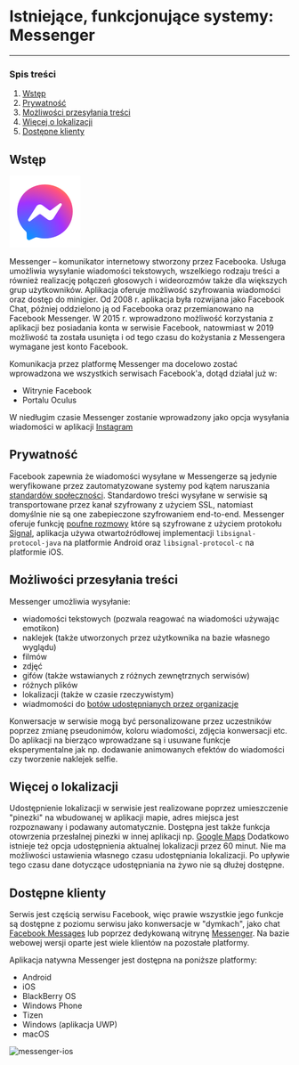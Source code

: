 # Istniejące, funkcjonujące systemy: Messenger
---
### Spis treści

1. [Wstęp](#wstep)
2. [Prywatność](#prywatnosc)
3. [Możliwości przesyłania treści](#mozliwosci-przesylania-tresci)
4. [Więcej o lokalizacji](#wiecej-o-lokalizacji)
5. [Dostępne klienty](#dostepne-klienty)

<a name="wstep"></a>
## Wstęp
![messenger-logo](https://raw.githubusercontent.com/impune-pl/projekt-zespolowy/cubix-docs/images/messenger-logo-128.png "Logo aplikacji Messenger")

Messenger – komunikator internetowy stworzony przez Facebooka. Usługa umożliwia wysyłanie wiadomości tekstowych, wszelkiego rodzaju treści a również realizację połączeń głosowych i wideorozmów także dla większych grup użytkowników. Aplikacja oferuje możliwość szyfrowania wiadomości oraz dostęp do minigier.
Od 2008 r. aplikacja była rozwijana jako Facebook Chat, później oddzielono ją od Facebooka oraz przemianowano na Facebook Messenger. W 2015 r. wprowadzono możliwość korzystania z aplikacji bez posiadania konta w serwisie Facebook, natowmiast w 2019 możliwość ta została usunięta i od tego czasu do kożystania z Messengera wymagane jest konto Facebook.

Komunikacja przez platformę Messenger ma docelowo zostać wprowadzona we wszystkich serwisach Facebook'a, dotąd działal już w:
- Witrynie Facebook
- Portalu Oculus

W niedługim czasie Messenger zostanie wprowadzony jako opcja wysyłania wiadomości w aplikacji [Instagram](https://about.fb.com/news/2020/09/new-messaging-features-for-instagram/)

<a name="prywatnosc"></a>
## Prywatność

Facebook zapewnia że wiadomości wysyłane w Messengerze są jedynie weryfikowane przez zautomatyzowane systemy pod kątem naruszania [standardów społeczności](https://www.facebook.com/communitystandards/). Standardowo treści wysyłane w serwisie są transportowane przez kanał szyfrowany z użyciem SSL, natomiast domyślnie nie są one zabepieczone szyfrowaniem end-to-end.
Messenger oferuje funkcję [poufne rozmowy](https://fbnewsroomus.files.wordpress.com/2016/07/messenger-secret-conversations-technical-whitepaper.pdf) które są szyfrowane z użyciem protokołu [Signal](https://github.com/impune-pl/projekt-zespolowy/blob/therobby-docs/docs/Stage-1/whatsapp.md#prywatno%C5%9B%C4%87), aplikacja używa otwartoźródłowej implementacji `libsignal-protocol-java` na platformie Android oraz `libsignal-protocol-c` na platformie iOS.

<a name="mozliwosci-przesylania-tresci"></a>
## Możliwości przesyłania treści

Messenger umożliwia wysyłanie:
- wiadomości tekstowych (pozwala reagować na wiadomości używając emotikon)
- naklejek (także utworzonych przez użytkownika na bazie własnego wyglądu)
- filmów
- zdjęć
- gifów (także wstawianych z różnych zewnętrznych serwisów)
- różnych plików
- lokalizacji (także w czasie rzeczywistym)
- wiadmomości do [botów udostępnianych przez organizacje](https://developers.facebook.com/products/messenger/)

Konwersacje w serwisie mogą być personalizowane przez uczestników poprzez zmianę pseudonimów, koloru wiadomości, zdjęcia konwersacji etc.
Do aplikacji na bierząco wprowadzane są i usuwane funkcje eksperymentalne jak np. dodawanie animowanych efektów do wiadomości czy tworzenie naklejek selfie.
  
<a name="wiecej-o-lokalizacji"></a>
## Więcej o lokalizacji

Udostępnienie lokalizacji w serwisie jest realizowane poprzez umieszczenie "pinezki" na wbudowanej w aplikacji mapie, adres miejsca jest rozpoznawany i podawany automatycznie. Dostępna jest także funkcja otowrzenia przesłalnej pinezki w innej aplikacji np. [Google Maps](https://maps.google.com) Dodatkowo istnieje też opcja udostępnienia aktualnej lokalizacji przez 60 minut. Nie ma możliwości ustawienia własnego czasu udostępniania lokalizacji. Po upływie tego czasu dane dotyczące udostępniania na żywo nie są dłużej dostępne. 

<a name="dostepne-klienty"></a>
## Dostępne klienty

Serwis jest częścią serwisu Facebook, więc prawie wszystkie jego funkcje są dostępne z poziomu serwisu jako konwersacje w "dymkach", jako chat [Facebook Messages](https://www.facebook.com/messages/) lub poprzez dedykowaną witrynę [Messenger](https://www.messenger.com/). Na bazie webowej wersji oparte jest wiele klientów na pozostałe platformy.

Aplikacja natywna Messenger jest dostępna na poniższe platformy:
- Android
- iOS
- BlackBerry OS
- Windows Phone
- Tizen
- Windows (aplikacja UWP)
- macOS

![messenger-ios](https://www.tabletowo.pl/wp-content/uploads/2018/10/facebook-messenger-4-1.png "Wygląd aplikacji na platformie iOS")
